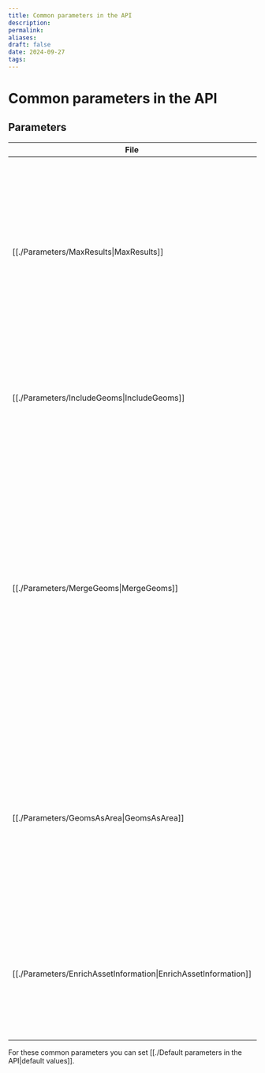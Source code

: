 ```yaml
---
title: Common parameters in the API
description: 
permalink: 
aliases: 
draft: false
date: 2024-09-27
tags: 
---
```

# Common parameters in the API

## Parameters
| File                                                                           | type    | mand  | description                                                                                                                                                                                                                                                                                  |
| ------------------------------------------------------------------------------ | ------- | ----- | -------------------------------------------------------------------------------------------------------------------------------------------------------------------------------------------------------------------------------------------------------------------------------------------- |
| [[./Parameters/MaxResults\|MaxResults]]                         | integer | false | Maximum number of results you want to retrieve, 0 if you want to provide none.This can be used to avoid overflow in the receiving application if very large results are produced.                                                                                                            |
| [[./Parameters/IncludeGeoms\|IncludeGeoms]]                     | boolean | false | If false (default and faster), no geometries are returned. This is much faster.                                                                                                                                                                                                              |
| [[./Parameters/MergeGeoms\|MergeGeoms]]                         | boolean | false | If false (default) no additional geometries are retrieved. If true, one set of geometries is retrieved for all points in the result and one set for the lines (multi curve). This saves a lot of overhead in the result and can be convenient for highlighting in the receiving application. |
| [[./Parameters/GeomsAsArea\|GeomsAsArea]]                       | boolean | false | If false (default) no area geometry is returned. If true, one area geometry is returned (multi polygon) which is a buffer around all points and lines in a single geometry.                                                                                                                  |
| [[./Parameters/EnrichAssetInformation\|EnrichAssetInformation]] | boolean | false | This parameter became redundant. If enrichment data has been configured, it can be queried and will be returned.                                                                                                                                                                             |


For these common parameters you can set [[./Default parameters in the API|default values]].